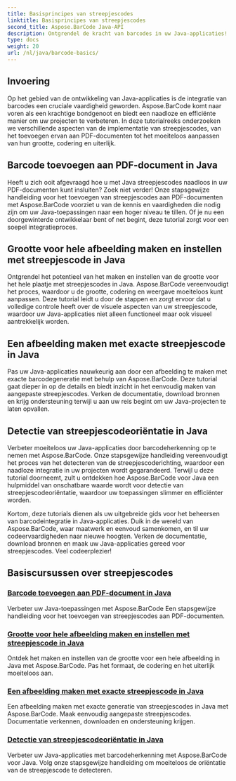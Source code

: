 ```yaml
---
title: Basisprincipes van streepjescodes
linktitle: Basisprincipes van streepjescodes
second_title: Aspose.BarCode Java-API
description: Ontgrendel de kracht van barcodes in uw Java-applicaties! Duik in de Aspose.BarCode-tutorials voor naadloze integratie, maatwerk en herkenning.
type: docs
weight: 20
url: /nl/java/barcode-basics/
---
```


## Invoering

Op het gebied van de ontwikkeling van Java-applicaties is de integratie van barcodes een cruciale vaardigheid geworden. Aspose.BarCode komt naar voren als een krachtige bondgenoot en biedt een naadloze en efficiënte manier om uw projecten te verbeteren. In deze tutorialreeks onderzoeken we verschillende aspecten van de implementatie van streepjescodes, van het toevoegen ervan aan PDF-documenten tot het moeiteloos aanpassen van hun grootte, codering en uiterlijk.

## Barcode toevoegen aan PDF-document in Java

Heeft u zich ooit afgevraagd hoe u met Java streepjescodes naadloos in uw PDF-documenten kunt insluiten? Zoek niet verder! Onze stapsgewijze handleiding voor het toevoegen van streepjescodes aan PDF-documenten met Aspose.BarCode voorziet u van de kennis en vaardigheden die nodig zijn om uw Java-toepassingen naar een hoger niveau te tillen. Of je nu een doorgewinterde ontwikkelaar bent of net begint, deze tutorial zorgt voor een soepel integratieproces.

## Grootte voor hele afbeelding maken en instellen met streepjescode in Java

Ontgrendel het potentieel van het maken en instellen van de grootte voor het hele plaatje met streepjescodes in Java. Aspose.BarCode vereenvoudigt het proces, waardoor u de grootte, codering en weergave moeiteloos kunt aanpassen. Deze tutorial leidt u door de stappen en zorgt ervoor dat u volledige controle heeft over de visuele aspecten van uw streepjescode, waardoor uw Java-applicaties niet alleen functioneel maar ook visueel aantrekkelijk worden.

## Een afbeelding maken met exacte streepjescode in Java

Pas uw Java-applicaties nauwkeurig aan door een afbeelding te maken met exacte barcodegeneratie met behulp van Aspose.BarCode. Deze tutorial gaat dieper in op de details en biedt inzicht in het eenvoudig maken van aangepaste streepjescodes. Verken de documentatie, download bronnen en krijg ondersteuning terwijl u aan uw reis begint om uw Java-projecten te laten opvallen.

## Detectie van streepjescodeoriëntatie in Java

Verbeter moeiteloos uw Java-applicaties door barcodeherkenning op te nemen met Aspose.BarCode. Onze stapsgewijze handleiding vereenvoudigt het proces van het detecteren van de streepjescoderichting, waardoor een naadloze integratie in uw projecten wordt gegarandeerd. Terwijl u deze tutorial doorneemt, zult u ontdekken hoe Aspose.BarCode voor Java een hulpmiddel van onschatbare waarde wordt voor detectie van streepjescodeoriëntatie, waardoor uw toepassingen slimmer en efficiënter worden.

Kortom, deze tutorials dienen als uw uitgebreide gids voor het beheersen van barcodeintegratie in Java-applicaties. Duik in de wereld van Aspose.BarCode, waar maatwerk en eenvoud samenkomen, en til uw codeervaardigheden naar nieuwe hoogten. Verken de documentatie, download bronnen en maak uw Java-applicaties gereed voor streepjescodes. Veel codeerplezier!
## Basiscursussen over streepjescodes
### [Barcode toevoegen aan PDF-document in Java](./adding-barcode-to-pdf-document/)
Verbeter uw Java-toepassingen met Aspose.BarCode Een stapsgewijze handleiding voor het toevoegen van streepjescodes aan PDF-documenten.
### [Grootte voor hele afbeelding maken en instellen met streepjescode in Java](./creating-setting-size-whole-picture-barcode/)
Ontdek het maken en instellen van de grootte voor een hele afbeelding in Java met Aspose.BarCode. Pas het formaat, de codering en het uiterlijk moeiteloos aan.
### [Een afbeelding maken met exacte streepjescode in Java](./creating-image-exact-barcode/)
Een afbeelding maken met exacte generatie van streepjescodes in Java met Aspose.BarCode. Maak eenvoudig aangepaste streepjescodes. Documentatie verkennen, downloaden en ondersteuning krijgen.
### [Detectie van streepjescodeoriëntatie in Java](./detecting-barcode-orientation/)
Verbeter uw Java-applicaties met barcodeherkenning met Aspose.BarCode voor Java. Volg onze stapsgewijze handleiding om moeiteloos de oriëntatie van de streepjescode te detecteren.